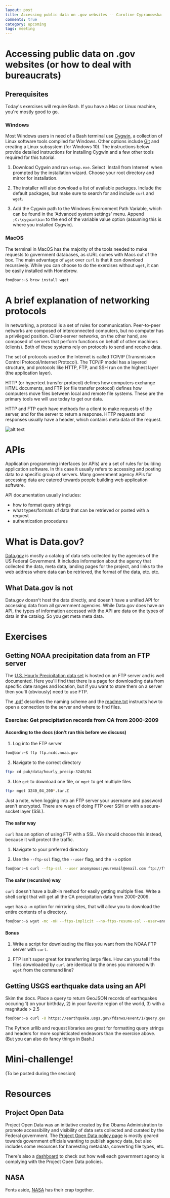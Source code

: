 ```yaml
---
layout: post
title: Accessing public data on .gov websites -- Caroline Cypranowska
comments: true
category: upcoming
tags: meeting
---
```


# Accessing public data on .gov websites (or how to deal with bureaucrats)

## Prerequisites

Today's exercises will require Bash. If you have a Mac or Linux machine, you're mostly good to go. 

### Windows

Most Windows users in need of a Bash terminal use [Cygwin](https://www.cygwin.com/), a collection of Linux software tools compiled for Windows. Other options include [Git](https://git-scm.com/download/win) and creating a Linux subsystem (for Windows 10). The instructions below provide detailed instructions for installing Cygwin and a few other tools required for this tutorial. 

1. Download Cygwin and run `setup.exe`. Select 'Install from Internet' when prompted by the installation wizard. Choose your root directory and mirror for installation.

2. The installer will also download a list of available packages. Include the default packages, but make sure to search for and include `curl` and `wget`.

3. Add the Cygwin path to the Windows Environment Path Variable, which can be found in the 'Advanced system settings'
menu. Append `;C:\cygwin\bin` to the end of the variable value option (assuming this is where you installed Cygwin). 


### MacOS

The terminal in MacOS has the majority of the tools needed to make requests to government databases, as cURL comes with Macs out of the box. The main advantage of `wget` over `curl` is that it can download recursively. While you can choose to do the exercises without `wget`, it can be easily installed with Homebrew. 

```bash
foo@bar:~$ brew install wget
```

# A brief explanation of networking protocols

In networking, a protocol is a set of rules for communication. Peer-to-peer networks are composed of interconnected computers, but no computer has a privileged position. Client-server networks, on the other hand, are composed of servers that perform functions on behalf of other machines (clients). Both of these systems rely on protocols to send and receive data. 

The set of protocols used on the Internet is called TCP/IP (Transmission Control Protocol/Internet Protocol). The TCP/IP model has a layered structure, and protocols like HTTP, FTP, and SSH run on the highest layer (the application layer). 

HTTP (or hypertext transfer protocol) defines how computers exchange HTML documents, and FTP (or file transfer protocol) defines how computers move files between local and remote file systems. These are the primary tools we will use today to get our data.

HTTP and FTP each have methods for a client to make requests of the server, and for the server to return a response. HTTP requests and responses usually have a header, which contains meta data of the request. 

![alt text](https://imgs.xkcd.com/comics/server_attention_span.png "https://xkcd.com/869/")

# APIs

Application programming interfaces (or APIs) are a set of rules for building application software. In this case it usually refers to accessing and posting data to a specific group of servers. Many government agency APIs for accessing data are catered towards people building web application software.

API documentation usually includes:
* how to format query strings
* what types/formats of data that can be retrieved or posted with a request
* authentication procedures

# What is Data.gov?

[Data.gov](https://www.data.gov/) is mostly a catalog of data sets collected by the agencies of the US Federal Government. It includes information about the agency that collected the data, meta data, landing pages for the project, and links to the web address where data can be retrieved, the format of the data, etc. etc.

## What Data.gov is not

Data.gov doesn't host the data directly, and doesn't have a unified API for accessing data from all government agencies. While Data.gov does have *an* API, the types of information accessed with the API are data on the types of data in the catalog. So you get meta meta data. 

# Exercises

## Getting NOAA precipitation data from an FTP server

The [U.S. Hourly Precipitation data set](https://data.nodc.noaa.gov/cgi-bin/iso?id=gov.noaa.ncdc:C00313) is hosted on an FTP server and is well documented. Here you'll find that there is a page for downloading data from specific date ranges and location, but if you want to store them on a server then you'll (obviously) need to use FTP.

The [.pdf](ftp://ftp.ncdc.noaa.gov/pub/data/hourly_precip-3240/dsi3240.pdf) describes the naming scheme and the [readme.txt](ftp://ftp.ncdc.noaa.gov/pub/data/hourly_precip-3240/readme.txt) instructs how to open a connection to the server and where to find files.

### Exercise: Get precipitation records from CA from 2000-2009

#### According to the docs (don't run this before we discuss)

1. Log into the FTP server

```bash
foo@bar:~$ ftp ftp.ncdc.noaa.gov
```

2. Navigate to the correct directory

```bash
ftp> cd pub/data/hourly_precip-3240/04
```

3. Use `get` to download one file, or `mget` to get multiple files

```bash
ftp> mget 3240_04_200*.tar.Z
```

Just a note, when logging into an FTP server your username and password aren't encrypted. There are ways of doing FTP over SSH or with a secure-socket layer (SSL). 

#### The safer way

`curl` has an option of using FTP with a SSL. We should choose this instead, because it will protect the traffic.

1. Navigate to your preferred directory

2. Use the `--ftp-ssl` flag, the `--user` flag, and the `-o` option

```bash
foo@bar:~$ curl --ftp-ssl --user anonymous:youremail@email.com ftp://ftp.ncdc.nooa.gov/04/3240_04_2000-2000.tar.Z -o ca_2000.tar.Z
```
#### The safer (recursive) way

`curl` doesn't have a built-in method for easily getting multiple files. Write a shell script that will get all the CA precipitation data from 2000-2009.

`wget` has a `-m` option for mirroring sites, that will allow you to download the entire contents of a directory. 

```bash
foo@bar:~$ wget -mc -nH --ftps-implicit --no-ftps-resume-ssl --user=anonymous --password=youremail@email.com ftp://ftp.ncdc.noaa.gov/pub/data/hourly_precip-3240/04/
```
#### Bonus

1. Write a script for downloading the files you want from the NOAA FTP server with `curl`.

2. FTP isn't super great for transferring large files. How can you tell if the files downloaded by `curl` are identical to the ones you mirrored with `wget` from the command line?

## Getting USGS earthquake data using an API

Skim the docs. Place a query to return GeoJSON records of earthquakes occuring 1) on your birthday, 2) in your favorite region of the world,  3) with a magnitude > 2.5

```bash
foo@bar:~$ curl -O https://earthquake.usgs.gov/fdsnws/event/1/query.geojson?starttime=1991-09-21&endtime=1991-09-21&maxlatitude=43.373&minlatitude=25.542&maxlongitude=-101.25&minlongitude=-120.234&minmagnitude=2.5&orderby=time
```
The Python urllib and request libraries are great for formatting query strings and headers for more sophisticated endeavors than the exercise above. (But you can also do fancy things in Bash.)

# Mini-challenge!

(To be posted during the session)

# Resources

## Project Open Data

Project Open Data was an initiative created by the Obama Administration to promote accessibility and visibility of data sets collected and curated by the Federal government. The [Project Open Data policy page](https://project-open-data.cio.gov/) is mostly geared towards government officials wanting to publish agency data, but also includes some resources for harvesting metadata, converting file types, etc. 

There's also a [dashboard](https://labs.data.gov/dashboard/offices/qa) to check out how well each government agency is complying with the Project Open Data policies. 

## NASA

Fonts aside, [NASA](https://api.nasa.gov/) has their crap together. 




